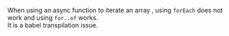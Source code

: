 When using an async function to iterate an array , using `forEach` does not work and using `for..of` works.  
It is a babel transpilation issue.
